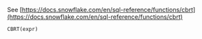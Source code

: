 See [https://docs.snowflake.com/en/sql-reference/functions/cbrt](https://docs.snowflake.com/en/sql-reference/functions/cbrt)
```
CBRT(expr)
```
